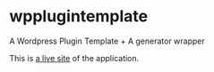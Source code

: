wpplugintemplate
================

A Wordpress Plugin Template + A generator wrapper

This is [a live site](http://sandbox.nkahnt.com/ "Wordpress Plugin Template generator") of the application.